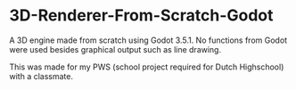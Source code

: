 # 3D-Renderer-From-Scratch-Godot
A 3D engine made from scratch using Godot 3.5.1. No functions from Godot were used besides graphical output such as line drawing.

This was made for my PWS (school project required for Dutch Highschool) with a classmate. 
